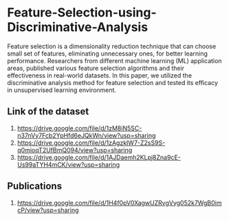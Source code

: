 # Feature-Selection-using-Discriminative-Analysis

Feature selection is a dimensionality reduction technique that can choose small set of features, eliminating unnecessary ones, for better learning performance. Researchers from different machine learning (ML) application areas, published various feature selection algorithms and their effectiveness in real-world datasets. In this paper, we utilized the discriminative analysis method for feature selection and tested its efficacy in unsupervised learning environment.

## Link of the dataset
1. https://drive.google.com/file/d/1zM8iN5SC-n37nVy7Fcb2YpHfd6eJQkWn/view?usp=sharing
2. https://drive.google.com/file/d/1zAgzkIW7-Z2sS9S-q0mioqT2UfBmQ094/view?usp=sharing
3. https://drive.google.com/file/d/1AJDaemh2KLpj8Zna9cE-Us99aTYH4mCK/view?usp=sharing


## Publications
1. https://drive.google.com/file/d/1H4f0pV0XagwUZRvgVyg052k7WgB0imcP/view?usp=sharing
